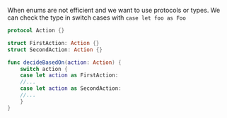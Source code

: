 When enums are not efficient and we want to use protocols or types.
We can check the type in switch cases with `case let foo as Foo` 
```Swift
protocol Action {}

struct FirstAction: Action {}
struct SecondAction: Action {}

func decideBasedOn(action: Action) {
	switch action {
	case let action as FirstAction:
	//...
	case let action as SecondAction:
	//...
	}
}
```